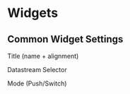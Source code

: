 # Widgets

## Common Widget Settings

Title \(name + alignment\)

Datastream Selector

Mode \(Push/Switch\)

